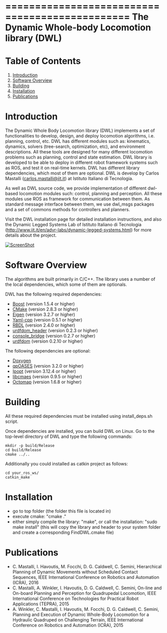 ===============================================
The Dynamic Whole-body Locomotion library (DWL)
===============================================

Table of Contents
===============================================
1. [Introduction](#introduction)
2. [Software Overview](#software-overview)
3. [Building](#building)
4. [Installation](#installation)
5. [Publications](#publications)



Introduction
===============================================
The Dynamic Whole Body Locomotion library (DWL) implements a set of functionalities to develop, design, and deploy locomotion algorithms, i.e. planning, control, etc. DWL has different modules such as: kinematics, dynamics, solvers (tree-search, optimization, etc), and environment descriptions. All these tools are designed for many different locomotion problems such as planning, control and state estimation. DWL library is developed to be able to deploy in different robot framework systems such as ROS, and test it on real-time kernels. DWL has different library dependencies, which most of them are optional. DWL is develop by Carlos Mastalli (carlos.mastalli@iit.it) at Istituto Italiano di Tecnologia.

As well as DWL source code, we provide implementation of different dwl-based locomotion modules such: control, planning and perception. All these modules use ROS as framework for communication between them. As standard message interface between them, we use dwl_msgs packages and a set of commons methods for controllers and planners.

Visit the DWL installation page for detailed installation instructions, and also the Dynamic Legged Systems Lab of Istituto Italiano di Tecnologia (http://www.iit.it/en/advr-labs/dynamic-legged-systems.html) for more details about the project.

[![ScreenShot](https://j.gifs.com/zJEDWD.gif)](https://www.youtube.com/watch?v=ENHvCGrnr2g)


Software Overview
===============================================
The algorithms are built primarily in C/C++. The library uses a number of the local dependencies, which some of them are optionals.

DWL has the following required dependencies:
* [Boost](http://www.boost.org) (version 1.5.4 or higher)
* [CMake](http://www.cmake.org) (version 2.8.3 or higher)
* [Eigen](http://eigen.tuxfamily.org) (version 3.2.7 or higher)
* [Yaml-cpp](https://code.google.com/p/yaml-cpp/) (version 0.5.1 or higher)
* [RBDL](http://rbdl.bitbucket.org/) (version 2.4.0 or higher)
* [urdfdom_header](https://github.com/ros/urdfdom_headers) (version 0.2.3 or higher)
* [console_bridge](https://github.com/ros/console_bridge) (version 0.2.7 or higher)
* [urdfdom](https://github.com/ros/urdfdom) (version 0.2.10 or higher)

The following dependencies are optional:
* [Doxygen](http://www.doxygen.org)
* [qpOASES](https://projects.coin-or.org/qpOASES) (version 3.2.0 or higher)
* [Ipopt](https://projects.coin-or.org/Ipopt) (version 3.12.4 or higher)
* [libcmaes](https://github.com/beniz/libcmaes) (version 0.9.5 or higher)
* [Octomap](http://octomap.github.io) (version 1.6.8 or higher)


Building
===============================================
All these required dependencies must be installed using install_deps.sh script.

Once dependencies are installed, you can build DWL on Linux. Go to the top-level directory of DWL and type the
following commands:

    mkdir -p build/Release
    cd build/Release
    cmake ../..

Additionally you could installed as catkin project as follows:

	cd your_ros_ws/
	catkin_make


Installation
===============================================
- go to top folder (the folder this file is located in)
- execute cmake: "cmake ."
- either simply compile the library: "make", or call the installation: "sudo make install" (this will copy the library and header to your system folder and create a corresponding FindDWL.cmake file)



Publications
===============================================
* C. Mastalli, I. Havoutis, M. Focchi, D. G. Caldwell, C. Semini, Hierarchical Planning of Dynamic Movements without Scheduled Contact Sequences, IEEE International Conference on Robotics and Automation (ICRA), 2016
* C. Mastalli, A. Winkler, I. Havoutis, D. G. Caldwell, C. Semini, On-line and On-board Planning and Perception for Quadrupedal Locomotion, IEEE International Conference on Technologies for Practical Robot Applications (TEPRA), 2015
* A. Winkler, C. Mastalli, I. Havoutis, M. Focchi, D. G. Caldwell, C. Semini, Planning and Execution of Dynamic Whole-Body Locomotion for a Hydraulic Quadruped on Challenging Terrain, IEEE International Conference on Robotics and Automation (ICRA), 2015
